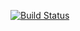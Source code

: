 [![Build Status](https://travis-ci.org/AndreyLev/sportmastercardbonusservice.svg?branch=master)](https://travis-ci.org/AndreyLev/sportmastercardbonusservice)